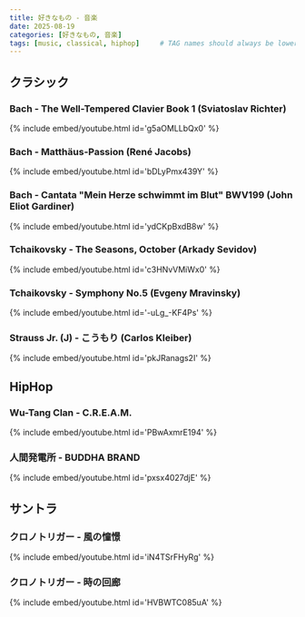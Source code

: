 ```yaml
---
title: 好きなもの - 音楽
date: 2025-08-19
categories: [好きなもの, 音楽]
tags: [music, classical, hiphop]     # TAG names should always be lowercase
---
```


## クラシック
### Bach - The Well-Tempered Clavier Book 1 (Sviatoslav Richter)
{% include embed/youtube.html id='g5aOMLLbQx0' %}

### Bach - Matthäus-Passion (René Jacobs)
{% include embed/youtube.html id='bDLyPmx439Y' %}

### Bach - Cantata "Mein Herze schwimmt im Blut" BWV199 (John Eliot Gardiner)
{% include embed/youtube.html id='ydCKpBxdB8w' %}

### Tchaikovsky - The Seasons, October (Arkady Sevidov)
{% include embed/youtube.html id='c3HNvVMiWx0' %}

### Tchaikovsky - Symphony No.5 (Evgeny Mravinsky)
{% include embed/youtube.html id='-uLg_-KF4Ps' %}

### Strauss Jr. (J) - こうもり (Carlos Kleiber)
{% include embed/youtube.html id='pkJRanags2I' %}


## HipHop
### Wu-Tang Clan - C.R.E.A.M.
{% include embed/youtube.html id='PBwAxmrE194' %}

### 人間発電所 - BUDDHA BRAND
{% include embed/youtube.html id='pxsx4027djE' %}


## サントラ
### クロノトリガー - 風の憧憬
{% include embed/youtube.html id='iN4TSrFHyRg' %}

### クロノトリガー - 時の回廊
{% include embed/youtube.html id='HVBWTC085uA' %}

